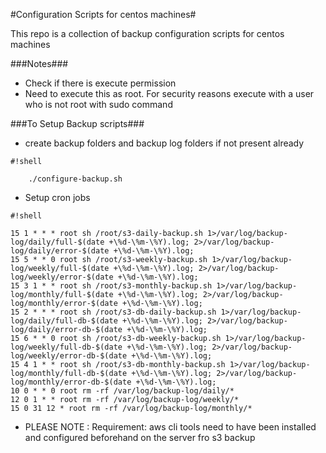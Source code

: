 #Configuration Scripts for centos machines#
	
This repo is a collection of backup configuration scripts for centos machines

###Notes###
* Check if there is execute permission
* Need to execute this as root. For security reasons execute with a user who is not root with sudo command

###To Setup Backup scripts###
* create backup folders and backup log folders if not present already
```
#!shell

	./configure-backup.sh

```
* Setup cron jobs
```
#!shell

15 1 * * * root sh /root/s3-daily-backup.sh 1>/var/log/backup-log/daily/full-$(date +\%d-\%m-\%Y).log; 2>/var/log/backup-log/daily/error-$(date +\%d-\%m-\%Y).log;
15 5 * * 0 root sh /root/s3-weekly-backup.sh 1>/var/log/backup-log/weekly/full-$(date +\%d-\%m-\%Y).log; 2>/var/log/backup-log/weekly/error-$(date +\%d-\%m-\%Y).log;
15 3 1 * * root sh /root/s3-monthly-backup.sh 1>/var/log/backup-log/monthly/full-$(date +\%d-\%m-\%Y).log; 2>/var/log/backup-log/monthly/error-$(date +\%d-\%m-\%Y).log;
15 2 * * * root sh /root/s3-db-daily-backup.sh 1>/var/log/backup-log/daily/full-db-$(date +\%d-\%m-\%Y).log; 2>/var/log/backup-log/daily/error-db-$(date +\%d-\%m-\%Y).log;
15 6 * * 0 root sh /root/s3-db-weekly-backup.sh 1>/var/log/backup-log/weekly/full-db-$(date +\%d-\%m-\%Y).log; 2>/var/log/backup-log/weekly/error-db-$(date +\%d-\%m-\%Y).log;
15 4 1 * * root sh /root/s3-db-monthly-backup.sh 1>/var/log/backup-log/monthly/full-db-$(date +\%d-\%m-\%Y).log; 2>/var/log/backup-log/monthly/error-db-$(date +\%d-\%m-\%Y).log;
10 0 * * 0 root rm -rf /var/log/backup-log/daily/*
12 0 1 * * root rm -rf /var/log/backup-log/weekly/*
15 0 31 12 * root rm -rf /var/log/backup-log/monthly/*

```

*  PLEASE NOTE : Requirement: aws cli tools need to have been installed and configured beforehand on the server fro s3 backup